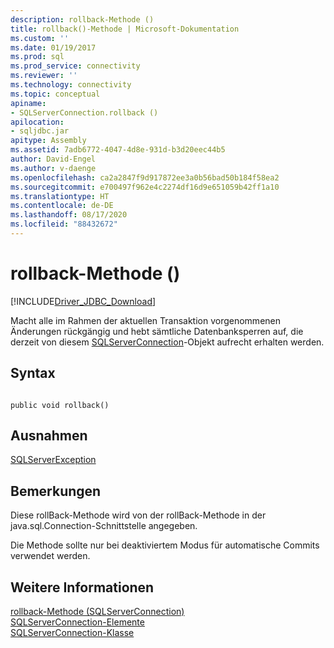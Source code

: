 ```yaml
---
description: rollback-Methode ()
title: rollback()-Methode | Microsoft-Dokumentation
ms.custom: ''
ms.date: 01/19/2017
ms.prod: sql
ms.prod_service: connectivity
ms.reviewer: ''
ms.technology: connectivity
ms.topic: conceptual
apiname:
- SQLServerConnection.rollback ()
apilocation:
- sqljdbc.jar
apitype: Assembly
ms.assetid: 7adb6772-4047-4d8e-931d-b3d20eec44b5
author: David-Engel
ms.author: v-daenge
ms.openlocfilehash: ca2a2847f9d917872ee3a0b56bad50b184f58ea2
ms.sourcegitcommit: e700497f962e4c2274df16d9e651059b42ff1a10
ms.translationtype: HT
ms.contentlocale: de-DE
ms.lasthandoff: 08/17/2020
ms.locfileid: "88432672"
---
```

# <a name="rollback-method-"></a>rollback-Methode ()
[!INCLUDE[Driver_JDBC_Download](../../../includes/driver_jdbc_download.md)]

  Macht alle im Rahmen der aktuellen Transaktion vorgenommenen Änderungen rückgängig und hebt sämtliche Datenbanksperren auf, die derzeit von diesem [SQLServerConnection](../../../connect/jdbc/reference/sqlserverconnection-class.md)-Objekt aufrecht erhalten werden.  
  
## <a name="syntax"></a>Syntax  
  
```  
  
public void rollback()  
```  
  
## <a name="exceptions"></a>Ausnahmen  
 [SQLServerException](../../../connect/jdbc/reference/sqlserverexception-class.md)  
  
## <a name="remarks"></a>Bemerkungen  
 Diese rollBack-Methode wird von der rollBack-Methode in der java.sql.Connection-Schnittstelle angegeben.  
  
 Die Methode sollte nur bei deaktiviertem Modus für automatische Commits verwendet werden.  
  
## <a name="see-also"></a>Weitere Informationen  
 [rollback-Methode &#40;SQLServerConnection&#41;](../../../connect/jdbc/reference/rollback-method-sqlserverconnection.md)   
 [SQLServerConnection-Elemente](../../../connect/jdbc/reference/sqlserverconnection-members.md)   
 [SQLServerConnection-Klasse](../../../connect/jdbc/reference/sqlserverconnection-class.md)  
  
  
